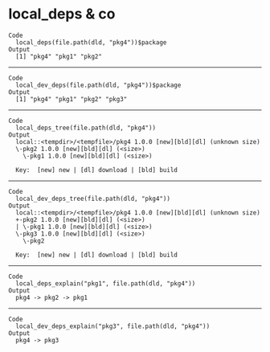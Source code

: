 # local_deps & co

    Code
      local_deps(file.path(dld, "pkg4"))$package
    Output
      [1] "pkg4" "pkg1" "pkg2"

---

    Code
      local_dev_deps(file.path(dld, "pkg4"))$package
    Output
      [1] "pkg4" "pkg1" "pkg2" "pkg3"

---

    Code
      local_deps_tree(file.path(dld, "pkg4"))
    Output
      local::<tempdir>/<tempfile>/pkg4 1.0.0 [new][bld][dl] (unknown size)
      \-pkg2 1.0.0 [new][bld][dl] (<size>)
        \-pkg1 1.0.0 [new][bld][dl] (<size>)
      
      Key:  [new] new | [dl] download | [bld] build

---

    Code
      local_dev_deps_tree(file.path(dld, "pkg4"))
    Output
      local::<tempdir>/<tempfile>/pkg4 1.0.0 [new][bld][dl] (unknown size)
      +-pkg2 1.0.0 [new][bld][dl] (<size>)
      | \-pkg1 1.0.0 [new][bld][dl] (<size>)
      \-pkg3 1.0.0 [new][bld][dl] (<size>)
        \-pkg2
      
      Key:  [new] new | [dl] download | [bld] build

---

    Code
      local_deps_explain("pkg1", file.path(dld, "pkg4"))
    Output
      pkg4 -> pkg2 -> pkg1

---

    Code
      local_dev_deps_explain("pkg3", file.path(dld, "pkg4"))
    Output
      pkg4 -> pkg3

